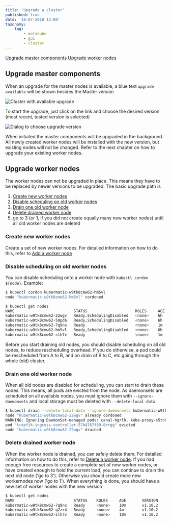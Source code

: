 ```yaml
---
title: 'Upgrade a cluster'
published: true
date: '18-07-2018 13:00'
taxonomy:
    tag:
        - metakube
        - gui
        - cluster
---
```


[Upgrade master components](#upgrade-master-components)
[Upgrade worker nodes](#upgrade-worker-nodes)

## Upgrade master components

When an upgrade for the master nodes is available, a blue text `upgrade available` will be shown besides the Master version

![Cluster with available upgrade](image_upgrade-available_01.png)

To start the upgrade, just click on the link and choose the desired version (most recent, tested version is selected)

![Dialog to choose upgrade version](image_upgrade-version_01.png)

When initiated the master components will be upgraded in the background. All newly created worker nodes will be installed with the new version, but existing nodes will not be changed. Refer to the next chapter on how to upgrade your existing worker nodes.

## Upgrade worker nodes

The worker nodes can not be upgraded in place. This means they have to be replaced by newer versions to be upgraded. The basic upgrade path is

1. [Create new worker nodes](#create-new-worker-nodes)
2. [Disable scheduling on old worker nodes](#disable-scheduling-on-old-worker-nodes)
3. [Drain one old worker node](#drain-one-old-worker-node)
4. [Delete drained worker node](#delete-drained-worker-node)
5. go to 3 (or 1, if you did not create equally many new worker nodes) until all old worker nodes are deleted

### Create new worker nodes

Create a set of new worker nodes. For detailed information on how to do this, refer to [Add a worker node](/tutorials/add-a-worker-node)

### Disable scheduling on old worker nodes

You can disable scheduling onto a worker node with `kubectl cordon ${node}`. Example:

```bash
$ kubectl cordon kubermatic-w9tk8cmw62-hm5vl
node "kubermatic-w9tk8cmw62-hm5vl" cordoned

$ kubectl get nodes
NAME                          STATUS                     ROLES     AGE       VERSION
kubermatic-w9tk8cmw62-22wgv   Ready,SchedulingDisabled   <none>    6h        v1.9.6
kubermatic-w9tk8cmw62-58pd6   Ready,SchedulingDisabled   <none>    6h        v1.9.6
kubermatic-w9tk8cmw62-7q9nx   Ready                      <none>    1m        v1.10.2
kubermatic-w9tk8cmw62-hm5vl   Ready,SchedulingDisabled   <none>    6h        v1.9.6
kubermatic-w9tk8cmw62-slh7v   Ready                      <none>    1m        v1.10.2
```

Before you start draining old nodes, you should disable scheduling on all old nodes, to reduce rescheduling overhead. If you do otherwise, a pod could be rescheduled from A to B, and on drain of B to C, etc going through the whole (old) cluster.

### Drain one old worker node

When all old nodes are disabled for scheduling, you can start to drain these nodes. This means, all pods are evicted from the node. As daemonsets are scheduled on all available nodes, you must ignore them with `--ignore-daemonsets` and local storage must be deleted with `--delete-local-data`.

```bash
$ kubectl drain --delete-local-data --ignore-daemonsets kubermatic-w9tk8cmw62-22wgv
node "kubermatic-w9tk8cmw62-22wgv" already cordoned
WARNING: Ignoring DaemonSet-managed pods: canal-hgrlh, kube-proxy-s5tnt, npd-v0.4.1-g5wqj
pod "traefik-ingress-controller-57b4767f99-8rrgg" evicted
node "kubermatic-w9tk8cmw62-22wgv" drained
```

### Delete drained worker node

When the worker node is drained, you can safely delete them. For detailed information on how to do this, refer to [Delete a worker node](/tutorials/delete-a-worker-node). If you had enough free resources to create a complete set of new worker nodes, or have created enough to hold the current load, you can continue to drain the next old node ('go to 3'). Otherwise you should create more new workernodes now ('go to 1').
When everything is done, you should have a new set of worker nodes with the new version

```bash
$ kubectl get nodes
NAME                          STATUS    ROLES     AGE       VERSION
kubermatic-w9tk8cmw62-7q9nx   Ready     <none>    10m       v1.10.2
kubermatic-w9tk8cmw62-q2zr4   Ready     <none>    4m        v1.10.2
kubermatic-w9tk8cmw62-slh7v   Ready     <none>    10m       v1.10.2
```
